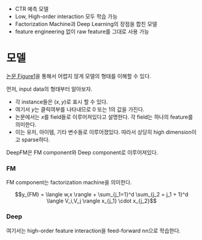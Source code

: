 - CTR 예측 모델
- Low, High-order interaction 모두 학습 가능
- Factorization Machine과 Deep Learning의 장점을 합친 모델
- feature engineering 없이 raw feature를 그대로 사용 가능

# 모델

[논문 Figure1](https://arxiv.org/pdf/1703.04247.pdf)을 통해서 어렵지 않게 모델의 형태를 이해할 수 있다.

먼저, input data의 형태부터 알아보자.

- 각 instance들은 $(x,y)$로 표시 할 수 있다.
- 여기서 $y$는 클릭여부를 나타내므로 0 또는 1의 값을 가진다.
- 논문에서는 $x$를 field들로 이루어져있다고 설명한다. 각 field는 하나의 feature를 의미한다.
- 이는 유저, 아이템, 기타 변수들로 이루어졌있다. 따라서 상당히 high dimension이고 sparse하다.

DeepFM은 FM component와 Deep component로 이루어져있다.

### FM

FM component는 factorization machine을 의미한다.

$$y_{FM} = \langle w,x \rangle + \sum_{j_1=1}^d \sum_{j_2 = j_1 + 1}^d  \langle V_i,V_j \rangle x_{j_1} \cdot x_{j_2}$$

### Deep

여기서는 high-order feature interaction을 feed-forward nn으로 학습한다.
